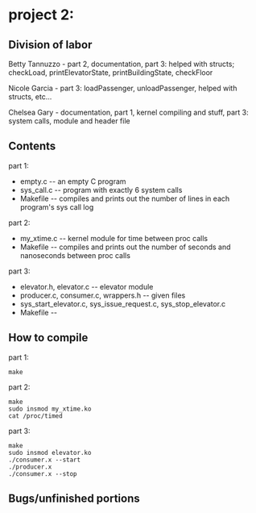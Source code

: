 # project 2:

## Division of labor
Betty Tannuzzo - part 2, documentation, part 3: helped with structs; 
		 checkLoad, printElevatorState, printBuildingState,
		 checkFloor

Nicole Garcia -  part 3: loadPassenger, unloadPassenger, helped
		 with structs, etc...

Chelsea Gary - documentation, part 1, kernel compiling and stuff, 
	       part 3: system calls, module and header file


## Contents
part 1: 

- empty.c -- an empty C program
- sys_call.c -- program with exactly 6 system calls
- Makefile -- compiles and prints out the number of lines in each program's sys call log 

part 2:

- my_xtime.c -- kernel module for time between proc calls  
- Makefile -- compiles and prints out the number of seconds 
	      and nanoseconds between proc calls


part 3: 

- elevator.h, elevator.c -- elevator module
- producer.c, consumer.c, wrappers.h -- given files
- sys_start_elevator.c, sys_issue_request.c, sys_stop_elevator.c
- Makefile -- 

## How to compile

part 1: 

	make
    
part 2: 

	make
	sudo insmod my_xtime.ko
	cat /proc/timed

part 3: 

	make
	sudo insmod elevator.ko
	./consumer.x --start
	./producer.x
	./consumer.x --stop

## Bugs/unfinished portions


